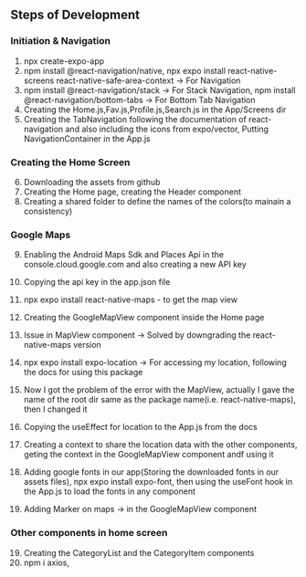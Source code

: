 ## Steps of Development

### Initiation & Navigation
1. npx create-expo-app 
2. npm install @react-navigation/native, npx expo install react-native-screens react-native-safe-area-context -> For Navigation
3. npm install @react-navigation/stack -> For Stack Navigation, npm install @react-navigation/bottom-tabs -> For Bottom Tab Navigation
4. Creating the Home.js,Fav.js,Profile.js,Search.js in the App/Screens dir
5. Creating the TabNavigation following the documentation of react-navigation and also including the icons from expo/vector, Putting NavigationContainer in the App.js


### Creating the Home Screen
6. Downloading the assets from github
7. Creating the Home page, creating the Header component
8. Creating a shared folder to define the names of the colors(to mainain a consistency)

### Google Maps
9. Enabling the Android Maps Sdk and Places Api in the console.cloud.google.com and also creating a new API key
10. Copying the api key in the app.json file
11. npx expo install react-native-maps - to get the map view
12. Creating the GoogleMapView component inside the Home page
13. Issue in MapView component -> Solved by downgrading the react-native-maps version
13. npx expo install expo-location -> For accessing my location, following the docs for using this package
14. Now I got the problem of the error with the MapView, actually I gave the name of the root dir same as the package name(i.e. react-native-maps), then I changed it
15. Copying the useEffect for location to the App.js from the docs
16. Creating a context to share the location data with the other components, geting the context in the GoogleMapView component andf using it

17. Adding google fonts in our app(Storing the downloaded fonts in our assets files), npx expo install expo-font, then using the useFont hook in the App.js to load the fonts in any component
18. Adding Marker on maps -> in the GoogleMapView component


### Other components in home screen
19. Creating the CategoryList and the CategoryItem components
20. npm i axios, 